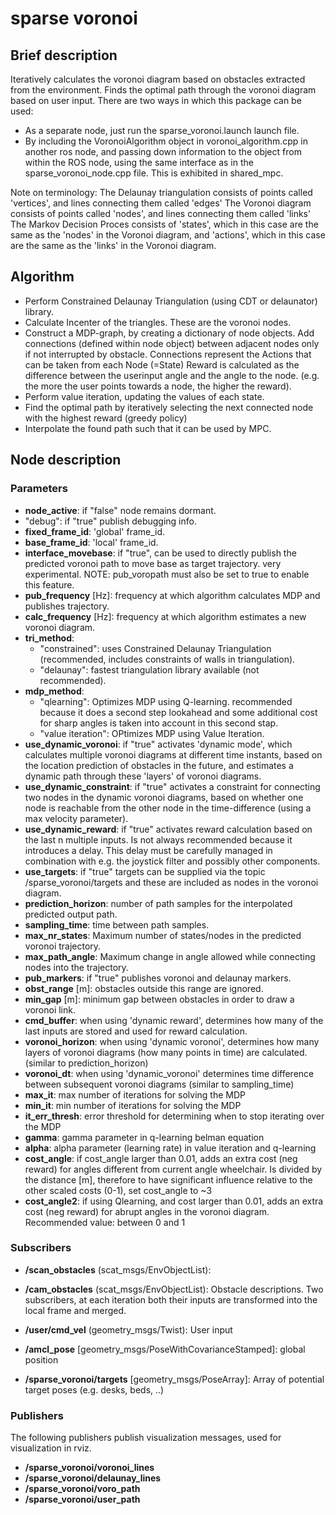 # sparse voronoi

## Brief description
Iteratively calculates the voronoi diagram based on obstacles extracted from the environment. 
Finds the optimal path through the voronoi diagram based on user input. 
There are two ways in which this package can be used:
- As a separate node, just run the sparse_voronoi.launch launch file. 
- By including the VoronoiAlgorithm object in voronoi_algorithm.cpp in another ros node, and passing down information to the object from within the ROS node, using the same interface as in the sparse_voronoi_node.cpp file. This is exhibited in shared_mpc.

Note on terminology: 
The Delaunay triangulation consists of points called 'vertices', and lines connecting them called 'edges'
The Voronoi diagram consists of points called 'nodes', and lines connecting them called 'links'
The Markov Decision Proces consists of 'states', which in this case are the same as the 'nodes' in the Voronoi diagram,
and 'actions', which in this case are the same as the 'links' in the Voronoi diagram. 

## Algorithm
- Perform Constrained Delaunay Triangulation (using CDT or delaunator) library.
- Calculate Incenter of the triangles. These are the voronoi nodes.
- Construct a MDP-graph, by creating a dictionary of node objects. Add connections (defined within node object) between adjacent nodes only if not interrupted by obstacle. 
Connections represent the Actions that can be taken from each Node (=State)
Reward is calculated as the difference between the userinput angle and the angle to the node. (e.g. the more the user points towards a node, the higher the reward).
- Perform value iteration, updating the values of each state.
- Find the optimal path by iteratively selecting the next connected node with the highest reward (greedy policy)
- Interpolate the found path such that it can be used by MPC.

## Node description

### Parameters

- **node_active**: if "false" node remains dormant.
- "debug": if "true" publish debugging info.
- **fixed_frame_id**: 'global' frame_id. 
- **base_frame_id**: 'local' frame_id. 
- **interface_movebase**: if "true", can be used to directly publish the predicted voronoi path to move base as target trajectory. very experimental. NOTE: pub_voropath must also be set to true to enable this feature.
- **pub_frequency** [Hz]: frequency at which algorithm calculates MDP and publishes trajectory.
- **calc_frequency** [Hz]: frequency at which algorithm estimates a new voronoi diagram. 
- **tri_method**: 
    - "constrained": uses Constrained Delaunay Triangulation (recommended, includes constraints of walls in triangulation).
	- "delaunay": fastest triangulation library available (not recommended).
- **mdp_method**: 
	- "qlearning": Optimizes MDP using Q-learning. recommended because it does a second step lookahead and some additional cost for sharp angles is taken into account in this second stap.
	- "value iteration": OPtimizes MDP using Value Iteration.
- **use_dynamic_voronoi**: if "true" activates 'dynamic mode', which calculates multiple voronoi diagrams at different time instants, based on the location prediction of obstacles in the future, and estimates a dynamic path through these 'layers' of voronoi diagrams. 
- **use_dynamic_constraint**: if "true" activates a constraint for connecting two nodes in the dynamic voronoi diagrams, based on whether one node is reachable from the other node in the time-difference (using a max velocity parameter).
- **use_dynamic_reward**: if "true" activates reward calculation based on the last n multiple inputs. Is not always recommended because it introduces a delay. This delay must be carefully managed in combination with e.g. the joystick filter and possibly other components.
- **use_targets**: if "true" targets can be supplied via the topic /sparse_voronoi/targets and these are included as nodes in the voronoi diagram.
- **prediction_horizon**: number of path samples for the interpolated predicted output path.
- **sampling_time**: time between path samples. 
- **max_nr_states**: Maximum number of states/nodes in the predicted voronoi trajectory.
- **max_path_angle**: Maximum change in angle allowed while connecting nodes into the trajectory.
- **pub_markers**: if "true" publishes voronoi and delaunay markers.
- **obst_range** [m]: obstacles outside this range are ignored.
- **min_gap** [m]: minimum gap between obstacles in order to draw a voronoi link.
- **cmd_buffer**: when using 'dynamic reward', determines how many of the last inputs are stored and used for reward calculation.
- **voronoi_horizon**: when using 'dynamic voronoi', determines how many layers of voronoi diagrams (how many points in time) are calculated. (similar to prediction_horizon)
- **voronoi_dt**: when using 'dynamic_voronoi' determines time difference between subsequent voronoi diagrams (similar to sampling_time)
- **max_it**: max number of iterations for solving the MDP
- **min_it**: min number of iterations for solving the MDP
- **it_err_thresh**: error threshold for determining when to stop iterating over the MDP
- **gamma**: gamma parameter in q-learning belman equation
- **alpha**: alpha parameter (learning rate) in value iteration and q-learning
- **cost_angle**: if cost_angle larger than 0.01, adds an extra cost (neg reward) for angles different from current angle wheelchair. Is divided by the distance [m], therefore to have significant influence relative to the other scaled costs (0-1), set cost_angle to ~3 
- **cost_angle2**: if using Qlearning, and cost larger than 0.01, adds an extra cost (neg reward) for abrupt angles in the voronoi diagram. Recommended value: between 0 and 1

### Subscribers

- **/scan_obstacles** (scat_msgs/EnvObjectList):
- **/cam_obstacles** (scat_msgs/EnvObjectList):
Obstacle descriptions. Two subscribers, at each iteration both their inputs are transformed into the local frame and merged. 

- **/user/cmd_vel** (geometry_msgs/Twist):
User input

- **/amcl_pose** [geometry_msgs/PoseWithCovarianceStamped]:
global position

- **/sparse_voronoi/targets** [geometry_msgs/PoseArray]:
Array of potential target poses (e.g. desks, beds, ..)

### Publishers

The following publishers publish visualization messages, used for visualization in rviz. 
- **/sparse_voronoi/voronoi_lines**
- **/sparse_voronoi/delaunay_lines**
- **/sparse_voronoi/voro_path**
- **/sparse_voronoi/user_path**
